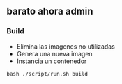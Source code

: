 ## barato ahora admin


### Build
- Elimina las imagenes no utilizadas
- Genera una nueva imagen
- Instancia un contenedor
```
bash ./script/run.sh build
```
